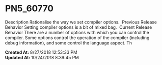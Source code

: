 # PN5_60770

Description Rationalise the way we set compiler options.  Previous Release Behavior Setting compiler options is a bit of mixed bag.  Current Release Behavior There are a number of options with which you can control the compiler. Some options control the operation of the compiler (including debug information), and some control the language aspect. Th  

**Created At:** 8/27/2018 12:53:33 PM  
**Updated At:** 10/24/2018 8:39:45 PM  

